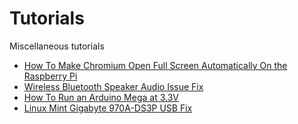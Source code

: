 # Tutorials
Miscellaneous tutorials 
- [How To Make Chromium Open Full Screen Automatically On the Raspberry Pi](Automatically-FullScreen-Chromium-RaspberryPi.md)
- [Wireless Bluetooth Speaker Audio Issue Fix](Linux-BT-Speaker-Fix.md)
- [How To Run an Arduino Mega at 3.3V](Arduino-Mega-Bootloader.md)
- [Linux Mint Gigabyte 970A-DS3P USB Fix](Linux-Gigabyte-970A-DS3P-USB-Fix.md)
